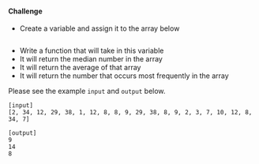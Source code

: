 #### Challenge

* Create a variable and assign it to the array below

```[2, 34, 12, 29, 38, 1, 12, 8, 8, 9, 29, 38, 8, 9, 2, 3, 7, 10, 12, 8, 34, 7]

```
* Write a function that will take in this variable
* It will return the median number in the array
* It will return the average of that array
* It will return the number that occurs most frequently in the array

Please see the example `input` and `output` below.

```
[input]
[2, 34, 12, 29, 38, 1, 12, 8, 8, 9, 29, 38, 8, 9, 2, 3, 7, 10, 12, 8, 34, 7]

[output]
9
14
8
```
